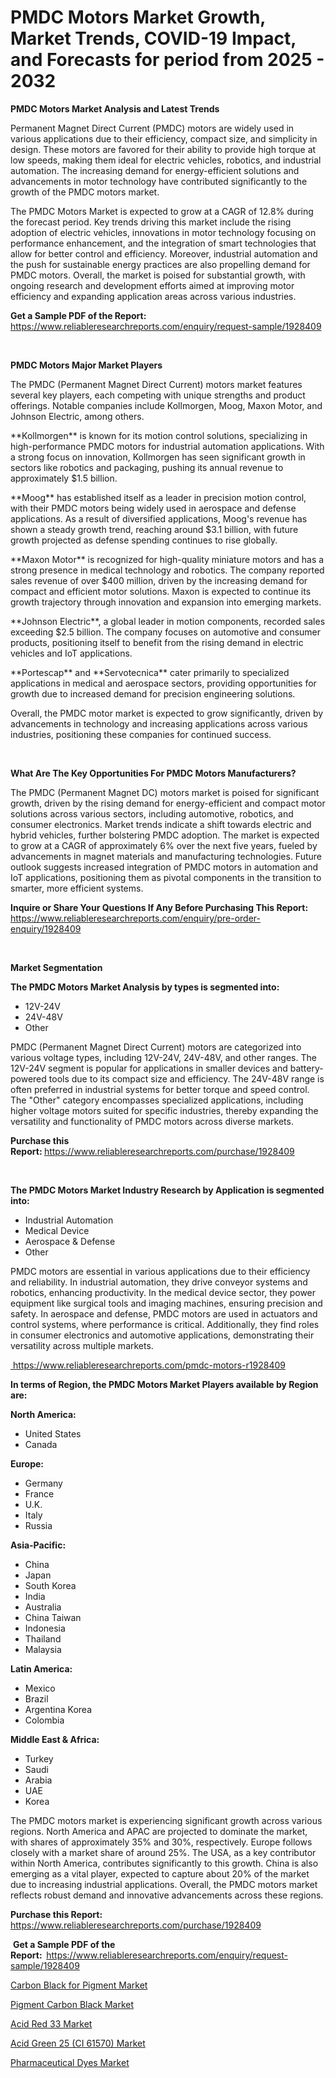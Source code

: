 <p><h1>PMDC Motors Market Growth, Market Trends, COVID-19 Impact, and Forecasts for period from 2025 - 2032</h1></p><p><strong>PMDC Motors Market Analysis and Latest Trends</strong></p>
<p><p>Permanent Magnet Direct Current (PMDC) motors are widely used in various applications due to their efficiency, compact size, and simplicity in design. These motors are favored for their ability to provide high torque at low speeds, making them ideal for electric vehicles, robotics, and industrial automation. The increasing demand for energy-efficient solutions and advancements in motor technology have contributed significantly to the growth of the PMDC motors market.</p><p>The PMDC Motors Market is expected to grow at a CAGR of 12.8% during the forecast period. Key trends driving this market include the rising adoption of electric vehicles, innovations in motor technology focusing on performance enhancement, and the integration of smart technologies that allow for better control and efficiency. Moreover, industrial automation and the push for sustainable energy practices are also propelling demand for PMDC motors. Overall, the market is poised for substantial growth, with ongoing research and development efforts aimed at improving motor efficiency and expanding application areas across various industries.</p></p>
<p><strong>Get a Sample PDF of the Report:&nbsp;</strong> <a href="https://www.reliableresearchreports.com/enquiry/request-sample/1928409?utm_campaign=2230&utm_medium=2&utm_source=Github&utm_content=ia&utm_term=29032025&utm_id=pmdc-motors">https://www.reliableresearchreports.com/enquiry/request-sample/1928409</a></p>
<p>&nbsp;</p>
<p><strong>PMDC Motors Major Market Players</strong></p>
<p><p>The PMDC (Permanent Magnet Direct Current) motors market features several key players, each competing with unique strengths and product offerings. Notable companies include Kollmorgen, Moog, Maxon Motor, and Johnson Electric, among others. </p><p>**Kollmorgen** is known for its motion control solutions, specializing in high-performance PMDC motors for industrial automation applications. With a strong focus on innovation, Kollmorgen has seen significant growth in sectors like robotics and packaging, pushing its annual revenue to approximately $1.5 billion.</p><p>**Moog** has established itself as a leader in precision motion control, with their PMDC motors being widely used in aerospace and defense applications. As a result of diversified applications, Moog's revenue has shown a steady growth trend, reaching around $3.1 billion, with future growth projected as defense spending continues to rise globally.</p><p>**Maxon Motor** is recognized for high-quality miniature motors and has a strong presence in medical technology and robotics. The company reported sales revenue of over $400 million, driven by the increasing demand for compact and efficient motor solutions. Maxon is expected to continue its growth trajectory through innovation and expansion into emerging markets.</p><p>**Johnson Electric**, a global leader in motion components, recorded sales exceeding $2.5 billion. The company focuses on automotive and consumer products, positioning itself to benefit from the rising demand in electric vehicles and IoT applications.</p><p>**Portescap** and **Servotecnica** cater primarily to specialized applications in medical and aerospace sectors, providing opportunities for growth due to increased demand for precision engineering solutions.</p><p>Overall, the PMDC motor market is expected to grow significantly, driven by advancements in technology and increasing applications across various industries, positioning these companies for continued success.</p></p>
<p>&nbsp;</p>
<p><strong>What Are The Key Opportunities For PMDC Motors Manufacturers?</strong></p>
<p><p>The PMDC (Permanent Magnet DC) motors market is poised for significant growth, driven by the rising demand for energy-efficient and compact motor solutions across various sectors, including automotive, robotics, and consumer electronics. Market trends indicate a shift towards electric and hybrid vehicles, further bolstering PMDC adoption. The market is expected to grow at a CAGR of approximately 6% over the next five years, fueled by advancements in magnet materials and manufacturing technologies. Future outlook suggests increased integration of PMDC motors in automation and IoT applications, positioning them as pivotal components in the transition to smarter, more efficient systems.</p></p>
<p><strong>Inquire or Share Your Questions If Any Before Purchasing This Report:</strong> <a href="https://www.reliableresearchreports.com/enquiry/pre-order-enquiry/1928409?utm_campaign=2230&utm_medium=2&utm_source=Github&utm_content=ia&utm_term=29032025&utm_id=pmdc-motors">https://www.reliableresearchreports.com/enquiry/pre-order-enquiry/1928409</a></p>
<p>&nbsp;</p>
<p><strong>Market Segmentation</strong></p>
<p><strong>The PMDC Motors Market Analysis by types is segmented into:</strong></p>
<p><ul><li>12V-24V</li><li>24V-48V</li><li>Other</li></ul></p>
<p><p>PMDC (Permanent Magnet Direct Current) motors are categorized into various voltage types, including 12V-24V, 24V-48V, and other ranges. The 12V-24V segment is popular for applications in smaller devices and battery-powered tools due to its compact size and efficiency. The 24V-48V range is often preferred in industrial systems for better torque and speed control. The "Other" category encompasses specialized applications, including higher voltage motors suited for specific industries, thereby expanding the versatility and functionality of PMDC motors across diverse markets.</p></p>
<p><strong>Purchase this Report:&nbsp;</strong><a href="https://www.reliableresearchreports.com/purchase/1928409?utm_campaign=2230&utm_medium=2&utm_source=Github&utm_content=ia&utm_term=29032025&utm_id=pmdc-motors">https://www.reliableresearchreports.com/purchase/1928409</a></p>
<p>&nbsp;</p>
<p><strong>The PMDC Motors Market Industry Research by Application is segmented into:</strong></p>
<p><ul><li>Industrial Automation</li><li>Medical Device</li><li>Aerospace & Defense</li><li>Other</li></ul></p>
<p><p>PMDC motors are essential in various applications due to their efficiency and reliability. In industrial automation, they drive conveyor systems and robotics, enhancing productivity. In the medical device sector, they power equipment like surgical tools and imaging machines, ensuring precision and safety. In aerospace and defense, PMDC motors are used in actuators and control systems, where performance is critical. Additionally, they find roles in consumer electronics and automotive applications, demonstrating their versatility across multiple markets.</p></p>
<p><a href="https://www.reliableresearchreports.com/pmdc-motors-r1928409?utm_campaign=2230&utm_medium=2&utm_source=Github&utm_content=ia&utm_term=29032025&utm_id=pmdc-motors">&nbsp;https://www.reliableresearchreports.com/pmdc-motors-r1928409</a></p>
<p><strong>In terms of Region, the PMDC Motors Market Players available by Region are:</strong></p>
<p>
    <p> <strong> North America: </strong>
        <ul>
            <li>United States</li>
            <li>Canada</li>
        </ul>
        </p> 
    <p> <strong> Europe: </strong>
        <ul>
            <li>Germany</li>
            <li>France</li>
            <li>U.K.</li>
            <li>Italy</li>
            <li>Russia</li>
        </ul>
        </p> 
    <p> <strong> Asia-Pacific: </strong>
        <ul>
            <li>China</li>
            <li>Japan</li>
            <li>South Korea</li>
            <li>India</li>
            <li>Australia</li>
            <li>China Taiwan</li>
            <li>Indonesia</li>
            <li>Thailand</li>
            <li>Malaysia</li>
        </ul>
        </p> 
    <p> <strong> Latin America: </strong>
        <ul>
            <li>Mexico</li>
            <li>Brazil</li>
            <li>Argentina Korea</li>
            <li>Colombia</li>
        </ul>
        </p> 
    <p> <strong> Middle East & Africa: </strong>
        <ul>
            <li>Turkey</li>
            <li>Saudi</li>
            <li>Arabia</li>
            <li>UAE</li>
            <li>Korea</li>
        </ul>
    </p>
    </p>
<p><p>The PMDC motors market is experiencing significant growth across various regions. North America and APAC are projected to dominate the market, with shares of approximately 35% and 30%, respectively. Europe follows closely with a market share of around 25%. The USA, as a key contributor within North America, contributes significantly to this growth. China is also emerging as a vital player, expected to capture about 20% of the market due to increasing industrial applications. Overall, the PMDC motors market reflects robust demand and innovative advancements across these regions.</p></p>
<p><strong>Purchase this Report: </strong><a href="https://www.reliableresearchreports.com/purchase/1928409?utm_campaign=2230&utm_medium=2&utm_source=Github&utm_content=ia&utm_term=29032025&utm_id=pmdc-motors">https://www.reliableresearchreports.com/purchase/1928409</a></p>
<p>&nbsp;<strong>Get a Sample PDF of the Report:&nbsp;&nbsp;</strong><a href="https://www.reliableresearchreports.com/enquiry/request-sample/1928409?utm_campaign=2230&utm_medium=2&utm_source=Github&utm_content=ia&utm_term=29032025&utm_id=pmdc-motors">https://www.reliableresearchreports.com/enquiry/request-sample/1928409</a></p>
<p><strong></strong></p>
<p><p><a href="https://github.com/irisadoranrx/Market-Research-Report-List-1/blob/main/carbon-black-for-pigment-market.md?utm_campaign=2230&utm_medium=2&utm_source=Github&utm_content=ia&utm_term=29032025&utm_id=pmdc-motors">Carbon Black for Pigment Market</a></p><p><a href="https://github.com/semenbobbaxu/Market-Research-Report-List-1/blob/main/pigment-carbon-black-market.md?utm_campaign=2230&utm_medium=2&utm_source=Github&utm_content=ia&utm_term=29032025&utm_id=pmdc-motors">Pigment Carbon Black Market</a></p><p><a href="https://github.com/sionepeppess/Market-Research-Report-List-1/blob/main/acid-red-33-market.md?utm_campaign=2230&utm_medium=2&utm_source=Github&utm_content=ia&utm_term=29032025&utm_id=pmdc-motors">Acid Red 33 Market</a></p><p><a href="https://github.com/suzorfazlikb/Market-Research-Report-List-1/blob/main/acid-green-25-ci-61570-market.md?utm_campaign=2230&utm_medium=2&utm_source=Github&utm_content=ia&utm_term=29032025&utm_id=pmdc-motors">Acid Green 25 (CI 61570) Market</a></p><p><a href="https://github.com/roffefaith6l/Market-Research-Report-List-1/blob/main/pharmaceutical-dyes-market.md?utm_campaign=2230&utm_medium=2&utm_source=Github&utm_content=ia&utm_term=29032025&utm_id=pmdc-motors">Pharmaceutical Dyes Market</a></p></p>